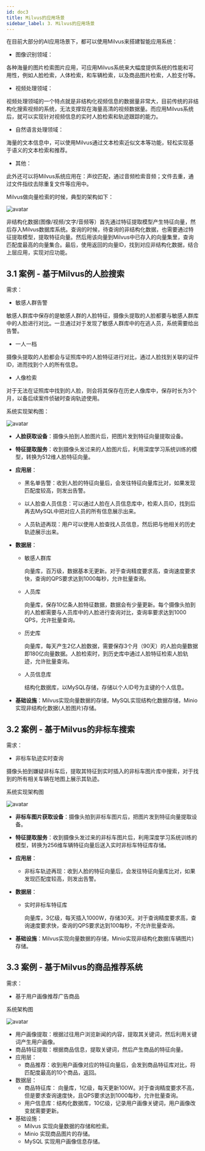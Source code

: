 ```yaml
---
id: doc3
title: Milvus的应用场景
sidebar_label: 3. Milvus的应用场景
---
```

在目前大部分的AI应用场景下，都可以使用Milvus来搭建智能应用系统：

- 图像识别领域：

各种海量的图片检索图片应用，可应用Milvus系统来大幅度提供系统的性能和可用性，例如人脸检索，人体检索，和车辆检索，以及商品图片检索，人脸支付等。

- 视频处理领域：

视频处理领域的一个特点就是非结构化视频信息的数据量非常大，目前传统的非结构化搜索视频的系统，无法支撑现在海量高清的视频数据量。而应用Milvus系统后，就可以实现针对视频信息的实时人脸检索和轨迹跟踪的能力。

- 自然语言处理领域：

海量的文本信息中，可以使用Milvus通过文本检索近似文本等功能，轻松实现基于语义的文本检索和推荐。

- 其他：

此外还可以将Milvus系统应用在：声纹匹配，通过音频检索音频；文件去重，通过文件指纹去除重复文件等应用中。

Milvus做向量检索的时候，典型的架构如下：

![avatar](assets/MilvusTypicalUsage.png)

非结构化数据(图像/视频/文字/音频等）首先通过特征提取模型产生特征向量，然后存入Milvus数据库系统。查询的时候，待查询的非结构化数据，也需要通过特征提取模型，提取特征向量。然后用该向量到Milvus中已存入的向量集里，查询匹配度最高的向量集合。最后，使用返回的向量ID，找到对应非结构化数据，结合上层应用，实现对应功能。

## 3.1 案例 - 基于Milvus的人脸搜索

需求：

- 敏感人群告警

敏感人群库中保存的是敏感人群的人脸特征，摄像头提取的人脸都要与敏感人群库中的人脸进行对比。一旦通过对于发现了敏感人群库中的在逃人员，系统需要给出告警。

- 一人一档

摄像头提取的人脸都会与证照库中的人脸特征进行对比，通过人脸找到关联的证件ID，进而找到个人的所有信息。

- 人像检索

对于无法在证照库中找到的人脸，则会将其保存在历史人像库中，保存时长为3个月，以备后续案件侦破时查询轨迹使用。

系统实现架构图：

![avatar](assets/FacialSearch.png)

- **人脸获取设备**：摄像头拍到人脸图片后，把图片发到特征向量提取设备。

- **特征提取服务**：收到摄像头发过来的人脸图片后，利用深度学习系统训练的模型，转换为512维人脸特征向量。

- **应用层**：

  - 黑名单告警：收到人脸的特征向量后，会发往特征向量库比对，如果发现匹配度较高，则发出告警。
  - 以人脸查人员信息：可以通过人脸在人员信息库中，检索人员ID，找到后再去MySQL中把对应人员的所有信息展示出来。

  - 人员轨迹再现：用户可以使用人脸查找人员信息，然后把与他相关的历史轨迹展示出来。

- **数据层**：

  - 敏感人群库

    向量库，百万级，数据基本无更新。对于查询精度要求高，查询速度要求快，查询的QPS要求达到1000每秒，允许批量查询。

  - 人员库

    向量库，保存10亿条人脸特征数据，数据会有少量更新。每个摄像头拍到的人脸都需要与人员库中的人脸进行查询对比，查询率要求达到1000 QPS，允许批量查询。

  - 历史库

    向量库，每天产生2亿人脸数据，需要保存3个月（90天）的人脸向量数据即180亿向量数据。人脸检索时，到历史库中通过人脸特征检索人脸轨迹，允许批量查询。

  - 人员信息库

    结构化数据库，以MySQL存储，存储以个人ID号为主键的个人信息。

- **基础设施**：Milvus实现向量数据的存储，MySQL实现结构化数据存储，Minio实现非结构化数据(人脸图片)存储。



## 3.2 案例 - 基于Milvus的非标车搜索

需求：

- 非标车轨迹实时查询

摄像头拍到嫌疑非标车后，提取其特征到实时插入的非标车图片库中搜索，对于找到的所有相关车辆在地图上展示其轨迹。

系统实现架构图

![avatar](assets/VehicleSearch.png)



- **非标车图片获取设备**：摄像头拍到非标车图片后，把图片发到特征向量提取设备。

- **特征提取服务**：收到摄像头发过来的非标车图片后，利用深度学习系统训练的模型，转换为256维车辆特征向量后送入实时非标车特征库存储。

- **应用层**：

  - 非标车轨迹再现：收到人脸的特征向量后，会发往特征向量库比对，如果发现匹配度较高，则发出告警。

- **数据层**：

  - 实时非标车特征库

    向量库，3亿级，每天插入1000W，存储30天。对于查询精度要求高，查询速度要求快，查询的QPS要求达到100每秒，不允许批量查询。

- **基础设施**：Milvus实现向量数据的存储，Minio实现非结构化数据(车辆图片)存储。



## 3.3 案例 - 基于Milvus的商品推荐系统

需求：

- 基于用户画像推荐广告商品

系统架构图

![avatar](assets/Recommendation.png)

- 用户画像提取：根据过往用户浏览新闻的内容，提取其关键词，然后利用关键词产生用户画像。
- 商品特征提取：根据商品信息，提取关键词，然后产生商品的特征向量。
- 应用层：
  - 商品推荐：收到用户画像对应的特征向量后，会发到商品特征库对比，将匹配度最高的10个商品，返回。
- 数据层：
  - 商品特征库： 向量库，1亿级，每天更新100W。对于查询精度要求不高，但是要求查询速度快，且QPS要求达到1000每秒，允许批量查询。
  - 用户信息库：结构化数据库，10亿级，记录用户画像关键词，用户画像改变就需要更新。
- 基础设施：
  - Milvus 实现向量数据的存储和检索。
  - Minio 实现商品图片的存储。
  - MySQL 实现用户画像信息存储。



